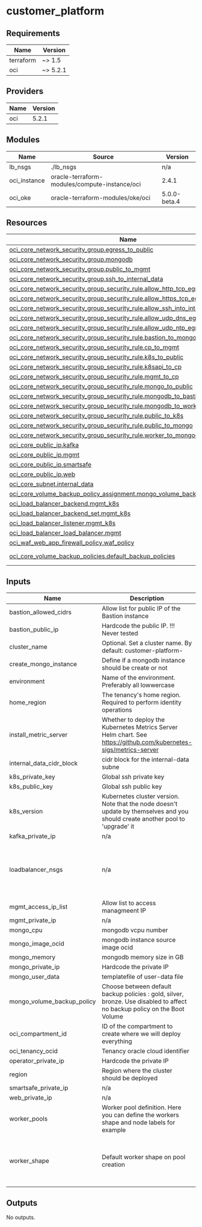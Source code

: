# customer_platform

<!-- BEGINNING OF PRE-COMMIT-TERRAFORM DOCS HOOK -->
## Requirements

| Name | Version |
|------|---------|
| terraform | ~> 1.5 |
| oci | ~> 5.2.1 |

## Providers

| Name | Version |
|------|---------|
| oci | 5.2.1 |

## Modules

| Name | Source | Version |
|------|--------|---------|
| lb\_nsgs | ./lb_nsgs | n/a |
| oci\_instance | oracle-terraform-modules/compute-instance/oci | 2.4.1 |
| oci\_oke | oracle-terraform-modules/oke/oci | 5.0.0-beta.4 |

## Resources

| Name | Type |
|------|------|
| [oci_core_network_security_group.egress_to_public](https://registry.terraform.io/providers/oracle/oci/latest/docs/resources/core_network_security_group) | resource |
| [oci_core_network_security_group.mongodb](https://registry.terraform.io/providers/oracle/oci/latest/docs/resources/core_network_security_group) | resource |
| [oci_core_network_security_group.public_to_mgmt](https://registry.terraform.io/providers/oracle/oci/latest/docs/resources/core_network_security_group) | resource |
| [oci_core_network_security_group.ssh_to_internal_data](https://registry.terraform.io/providers/oracle/oci/latest/docs/resources/core_network_security_group) | resource |
| [oci_core_network_security_group_security_rule.allow_http_tcp_egress](https://registry.terraform.io/providers/oracle/oci/latest/docs/resources/core_network_security_group_security_rule) | resource |
| [oci_core_network_security_group_security_rule.allow_https_tcp_egress](https://registry.terraform.io/providers/oracle/oci/latest/docs/resources/core_network_security_group_security_rule) | resource |
| [oci_core_network_security_group_security_rule.allow_ssh_into_internal_data_subnet](https://registry.terraform.io/providers/oracle/oci/latest/docs/resources/core_network_security_group_security_rule) | resource |
| [oci_core_network_security_group_security_rule.allow_udp_dns_egress](https://registry.terraform.io/providers/oracle/oci/latest/docs/resources/core_network_security_group_security_rule) | resource |
| [oci_core_network_security_group_security_rule.allow_udp_ntp_egress](https://registry.terraform.io/providers/oracle/oci/latest/docs/resources/core_network_security_group_security_rule) | resource |
| [oci_core_network_security_group_security_rule.bastion_to_mongodb](https://registry.terraform.io/providers/oracle/oci/latest/docs/resources/core_network_security_group_security_rule) | resource |
| [oci_core_network_security_group_security_rule.cp_to_mgmt](https://registry.terraform.io/providers/oracle/oci/latest/docs/resources/core_network_security_group_security_rule) | resource |
| [oci_core_network_security_group_security_rule.k8s_to_public](https://registry.terraform.io/providers/oracle/oci/latest/docs/resources/core_network_security_group_security_rule) | resource |
| [oci_core_network_security_group_security_rule.k8sapi_to_cp](https://registry.terraform.io/providers/oracle/oci/latest/docs/resources/core_network_security_group_security_rule) | resource |
| [oci_core_network_security_group_security_rule.mgmt_to_cp](https://registry.terraform.io/providers/oracle/oci/latest/docs/resources/core_network_security_group_security_rule) | resource |
| [oci_core_network_security_group_security_rule.mongo_to_public](https://registry.terraform.io/providers/oracle/oci/latest/docs/resources/core_network_security_group_security_rule) | resource |
| [oci_core_network_security_group_security_rule.mongodb_to_bastion](https://registry.terraform.io/providers/oracle/oci/latest/docs/resources/core_network_security_group_security_rule) | resource |
| [oci_core_network_security_group_security_rule.mongodb_to_worker](https://registry.terraform.io/providers/oracle/oci/latest/docs/resources/core_network_security_group_security_rule) | resource |
| [oci_core_network_security_group_security_rule.public_to_k8s](https://registry.terraform.io/providers/oracle/oci/latest/docs/resources/core_network_security_group_security_rule) | resource |
| [oci_core_network_security_group_security_rule.public_to_mongo](https://registry.terraform.io/providers/oracle/oci/latest/docs/resources/core_network_security_group_security_rule) | resource |
| [oci_core_network_security_group_security_rule.worker_to_mongodb](https://registry.terraform.io/providers/oracle/oci/latest/docs/resources/core_network_security_group_security_rule) | resource |
| [oci_core_public_ip.kafka](https://registry.terraform.io/providers/oracle/oci/latest/docs/resources/core_public_ip) | resource |
| [oci_core_public_ip.mgmt](https://registry.terraform.io/providers/oracle/oci/latest/docs/resources/core_public_ip) | resource |
| [oci_core_public_ip.smartsafe](https://registry.terraform.io/providers/oracle/oci/latest/docs/resources/core_public_ip) | resource |
| [oci_core_public_ip.web](https://registry.terraform.io/providers/oracle/oci/latest/docs/resources/core_public_ip) | resource |
| [oci_core_subnet.internal_data](https://registry.terraform.io/providers/oracle/oci/latest/docs/resources/core_subnet) | resource |
| [oci_core_volume_backup_policy_assignment.mongo_volume_backup_policy](https://registry.terraform.io/providers/oracle/oci/latest/docs/resources/core_volume_backup_policy_assignment) | resource |
| [oci_load_balancer_backend.mgmt_k8s](https://registry.terraform.io/providers/oracle/oci/latest/docs/resources/load_balancer_backend) | resource |
| [oci_load_balancer_backend_set.mgmt_k8s](https://registry.terraform.io/providers/oracle/oci/latest/docs/resources/load_balancer_backend_set) | resource |
| [oci_load_balancer_listener.mgmt_k8s](https://registry.terraform.io/providers/oracle/oci/latest/docs/resources/load_balancer_listener) | resource |
| [oci_load_balancer_load_balancer.mgmt](https://registry.terraform.io/providers/oracle/oci/latest/docs/resources/load_balancer_load_balancer) | resource |
| [oci_waf_web_app_firewall_policy.waf_policy](https://registry.terraform.io/providers/oracle/oci/latest/docs/resources/waf_web_app_firewall_policy) | resource |
| [oci_core_volume_backup_policies.default_backup_policies](https://registry.terraform.io/providers/oracle/oci/latest/docs/data-sources/core_volume_backup_policies) | data source |

## Inputs

| Name | Description | Type | Default | Required |
|------|-------------|------|---------|:--------:|
| bastion\_allowed\_cidrs | Allow list for public IP of the Bastion instance | `list(string)` | n/a | yes |
| bastion\_public\_ip | Hardcode the public IP. !!! Never tested | `string` | `null` | no |
| cluster\_name | Optional. Set a cluster name. By default: customer-platform-<ENVIRONMENT NAME> | `string` | `null` | no |
| create\_mongo\_instance | Define if a mongodb instance should be create or not | `bool` | `false` | no |
| environment | Name of the environment. Preferably all lowwercase | `string` | `"dev"` | no |
| home\_region | The tenancy's home region. Required to perform identity operations | `string` | n/a | yes |
| install\_metric\_server | Whether to deploy the Kubernetes Metrics Server Helm chart. See https://github.com/kubernetes-sigs/metrics-server | `bool` | `false` | no |
| internal\_data\_cidr\_block | cidr block for the internal-data subne | `string` | `null` | no |
| k8s\_private\_key | Global ssh private key | `string` | n/a | yes |
| k8s\_public\_key | Global ssh public key | `string` | n/a | yes |
| k8s\_version | Kubernetes cluster version. Note that the node doesn't update by themselves and you should create another pool to 'upgrade' it | `string` | `"v1.26.2"` | no |
| kafka\_private\_ip | n/a | `string` | `null` | no |
| loadbalancer\_nsgs | n/a | <pre>list(object({<br>    name              = string<br>    access_ip_list    = list(string)<br>    loadbalancer_ocid = string<br>    port              = number<br>  }))</pre> | `[]` | no |
| mgmt\_access\_ip\_list | Allow list to access managmeent IP | `list(string)` | n/a | yes |
| mgmt\_private\_ip | n/a | `string` | `null` | no |
| mongo\_cpu | mongodb vcpu number | `number` | `8` | no |
| mongo\_image\_ocid | mongodb instance source image ocid | `string` | `""` | no |
| mongo\_memory | mongodb memory size in GB | `number` | `16` | no |
| mongo\_private\_ip | Hardcode the private IP | `string` | `null` | no |
| mongo\_user\_data | templatefile of user-data file | `string` | `null` | no |
| mongo\_volume\_backup\_policy | Choose between default backup policies : gold, silver, bronze. Use disabled to affect no backup policy on the Boot Volume | `string` | `"disabled"` | no |
| oci\_compartment\_id | ID of the compartment to create where we will deploy everything | `string` | n/a | yes |
| oci\_tenancy\_ocid | Tenancy oracle cloud identifier | `string` | n/a | yes |
| operator\_private\_ip | Hardcode the private IP | `string` | `null` | no |
| region | Region where the cluster should be deployed | `string` | n/a | yes |
| smartsafe\_private\_ip | n/a | `string` | `null` | no |
| web\_private\_ip | n/a | `string` | `null` | no |
| worker\_pools | Worker pool definition. Here you can define the workers shape and node labels for example | `map(any)` | `{}` | no |
| worker\_shape | Default worker shape on pool creation | `map(any)` | <pre>{<br>  "boot_volume_size": 50,<br>  "memory": 8,<br>  "ocpus": 4,<br>  "shape": "VM.Standard.E4.Flex"<br>}</pre> | no |

## Outputs

No outputs.
<!-- END OF PRE-COMMIT-TERRAFORM DOCS HOOK -->
